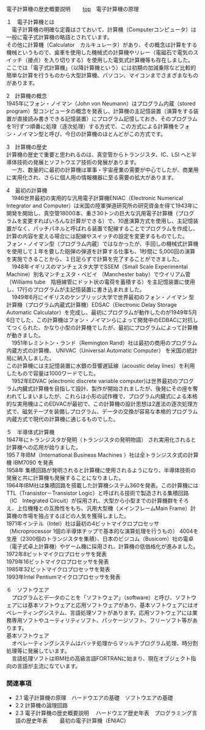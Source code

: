 電子計算機の歴史概要説明 　　[top](../index.md)　電子計算機の原理　

１　電子計算機とは  
　電子計算機の明確な定義はさておいて、計算機（Computerコンピュータ）は一般に電子式計算機の略語とされています。  
その他に計算機（Calculator　カルキュレータ）があり、その概念は計算をする機械というもので、歯車を使用した機械式の計算機やリレー（電磁石で電気のスイッチ（接点）を入り切りする）を使用した電気式計算機等も存在しました。  
ここでは「電子式計算機」（以降計算機という）には初期の加減乗除など比較的簡単な計算を行うものから大型計算機、パソコン、マイコンまでさまざまなものがあります。  

2　計算機の概念  
1945年にフォン・ノイマン（John von Neumann）はプログラム内蔵（stored program）型コンピュータの概念を発表し、計算機の主記憶装置（演算をする装置が直接読み書きできる記憶装置）にプログラム記憶しておき、そのプログラムを1行ずつ順番に処理（逐次処理）する方式で、この方式による計算機をフォン・ノイマン型と呼び、今日の計算機のほとんどがこの方式です。  

3　計算機の歴史  
計算機の歴史で重要と思われるのは、真空管からトランジスタ、IC、LSI へと半導体技術の発展とソフトウエア技術の発展があります。  
　一方、数量的に最初の計算機は軍事・宇宙産業の需要が中心でしたが、商業用に実用化され、さらに個人用の情報機器に至る需要の拡大があります。  

4　最初の計算機  
　1946世界最初の実用的な汎用電子計算機ENIAC（Electronic Numerical Integrator and Computer）は米国の陸軍弾道研究所の研究資金を得て1943年に開発を開始し、真空管18000本、重さ30トンの巨大な汎用電子計算機（プログラムを変更すればいろんな計算ができる）で、10進演算方式を使用し、主記憶装置がなく、パッチパネルと呼ばれる装置で配線することでプログラムを作成し、計算の内容を変える場合には配線やスイッチの設定を変更するものでした。  
フォン・ノイマン型（プログラム内蔵）ではなかったが、手回しの機械式計算機を使用して１年を要した砲弾の弾道を計算する仕事も、1秒間に 5,000回の演算を実施できることから、１日足らずで計算を完了することができました。  
　1948年イギリスのマンチェスタ大学でSSEM（Small Scale Experimental Machine）別名マンチェスタ・ベビイ （Manchester baby）でウイリアム管（Williams tube　陰極線管にドット状の電荷を蓄積する）を主記憶装置に使用し、17行のプログラムが主記憶装置に書き込まれました。  
　1949年6月にイギリスのケンブリッジ大学で世界最初のフォン・ノイマン 型計算機（プログラム内蔵式計算機）EDSAC（Electronic Delay Storage Automatic Calculator）を完成し、最初にプログラムが動作したのが1949年5月6日でした、この計算機はフォン・ノイマンらによって開発中のEDBACに対抗してつくられた、かなり小型の計算機でしたが、最初にプログラムによって計算機が動きました。  
　1951年レミントン・ランド（Remington Rand）社は最初の商用のプログラム内蔵方式の計算機、 UNIVAC（Universal Automatic Computer） を米国の統計局に納入しました。  
この計算機には主記憶装置に水銀の音響遅延線（acoustic delay lines）を利用したもので容量は1000ワードでした。  
　1952年EDVAC (electronic discrete variable computer)は世界最初のプログラム内臓式計算機を目指して設計、製作が開始されましたが、後発にその座を奪われてしまいましたが、これらは小形の試作機で、プログラム内臓式による本格的な実用機はこのEDVACが最初で、この計算機の設計思想は2進法の逐次処理方式で、磁気テープを装備しプログラム、データの交換が容易な本格的プログラム内蔵方式で現代の計算機に通じるものでした。  

５　半導体式計算機  
1947年にトランジスタが発明（トランジスタの発明物語） され実用化されると計算機への応用が始りました。  
195７年IBM（International Business Machines ）社は全トランジスタ式の計算機 IBM7090 を発表  
1958年 集積回路が発明されると計算機に使用されるようになり、半導体技術の発展と共に計算機も発展することになりました。  
1964年IBM社は集積回路を搭載した計算機システム360を発表。この計算機にはTTL（Transistor－Transistor Logic）と呼ばれる技術で製造される集積回路（IC　Integrated Circuit）が採用され、大型から小型までの計算機群をそろえ、上位機種との互換性をもち、汎用大型機（メインフレームMain Frame）計算機の市場を独占するほどの人気を獲得しました。  
1971年インテル（Intel）社は最初の4ビットマイクロプロセッサ（Microprocessor 1個の半導体チップで基本的な演算処理を行うもの） 4004を生産（2300個のトランジスタを集積）、日本のビジコム（Busicom）社の電卓（電子式卓上計算機）やゲーム機に採用され、計算機の低価格化が進みました。  
1972年8ビットマイクロプロセッサを発表  
1979年16ビットマイクロプロセッサを発表  
1985年32ビットマイクロプロセッサを発表  
1993年Intel Pentiumマイクロプロセッサを発表  

６　ソフトウエア  
　プログラムとデータのことを「ソフトウェア」（software）と呼び、ソフトウェアには基本ソフトウェアと応用ソフトウェアがあり、基本ソフトウェアにはオペレーティングシステム、言語処理ソフトがあります。応用ソフトウェアには業務専用ソフトやユーティリティソフト、パッケージソフト、フリーソフト等があります。  
基本ソフトウェア  
　オペレーティングシステムはバッチ処理からマッルチプログラム処理、時分割処理等に発展しています。  
　言語処理ソフトはIBM社の高級言語FORTRANに始まり、現在オブジェクト指向の言語が主流になています。  


### 関連事項 
 
* 2.1 電子計算機の原理　ハードウエアの基礎　ソフトウエアの基礎
* 2.2 計算機の論理回路　
* 2.3 電子計算機の歴史概要説明　 ハードウエア歴史年表　プログラミング言語の歴史年表 　　最初の電子計算機（ENIAC）

